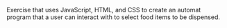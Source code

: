 Exercise that uses JavaScript, HTML, and CSS to create an automat program that a user can interact with to select food items to be dispensed. 
